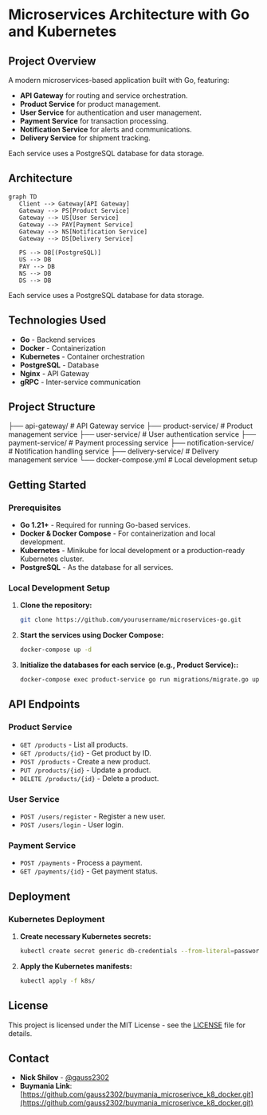 # Microservices Architecture with Go and Kubernetes

## Project Overview

A modern microservices-based application built with Go, featuring:

- **API Gateway** for routing and service orchestration.
- **Product Service** for product management.
- **User Service** for authentication and user management.
- **Payment Service** for transaction processing.
- **Notification Service** for alerts and communications.
- **Delivery Service** for shipment tracking.

Each service uses a PostgreSQL database for data storage.

## Architecture

```mermaid
graph TD
   Client --> Gateway[API Gateway]
   Gateway --> PS[Product Service]
   Gateway --> US[User Service]
   Gateway --> PAY[Payment Service]
   Gateway --> NS[Notification Service]
   Gateway --> DS[Delivery Service]

   PS --> DB[(PostgreSQL)]
   US --> DB
   PAY --> DB
   NS --> DB
   DS --> DB
```

Each service uses a PostgreSQL database for data storage.

## Technologies Used

- **Go** - Backend services
- **Docker** - Containerization
- **Kubernetes** - Container orchestration
- **PostgreSQL** - Database
- **Nginx** - API Gateway
- **gRPC** - Inter-service communication

## Project Structure

├── api-gateway/ # API Gateway service ├── product-service/ # Product management service ├── user-service/ # User authentication service ├── payment-service/ # Payment processing service ├── notification-service/ # Notification handling service ├── delivery-service/ # Delivery management service └── docker-compose.yml # Local development setup

## Getting Started

### Prerequisites

- **Go 1.21+** - Required for running Go-based services.
- **Docker & Docker Compose** - For containerization and local development.
- **Kubernetes** - Minikube for local development or a production-ready Kubernetes cluster.
- **PostgreSQL** - As the database for all services.

### Local Development Setup

1. **Clone the repository:**
   ```bash
   git clone https://github.com/yourusername/microservices-go.git
   ```
2. **Start the services using Docker Compose:**
   ```bash
   docker-compose up -d
   ```
3. **Initialize the databases for each service (e.g., Product Service)::**
   ```bash
   docker-compose exec product-service go run migrations/migrate.go up
   ```

## API Endpoints

### Product Service

- `GET /products` - List all products.
- `GET /products/{id}` - Get product by ID.
- `POST /products` - Create a new product.
- `PUT /products/{id}` - Update a product.
- `DELETE /products/{id}` - Delete a product.

### User Service

- `POST /users/register` - Register a new user.
- `POST /users/login` - User login.

### Payment Service

- `POST /payments` - Process a payment.
- `GET /payments/{id}` - Get payment status.

## Deployment

### Kubernetes Deployment

1. **Create necessary Kubernetes secrets:**

   ```bash
   kubectl create secret generic db-credentials --from-literal=password=yourpassword

   ```

2. **Apply the Kubernetes manifests:**
   ```bash
   kubectl apply -f k8s/
   ```

## License

This project is licensed under the MIT License - see the [LICENSE](LICENSE) file for details.

## Contact

- **Nick Shilov** - [@gauss2302](https://github.com/gauss2302)
- **Buymania Link**: [https://github.com/gauss2302/buymania_microserivce_k8_docker.git](https://github.com/gauss2302/buymania_microserivce_k8_docker.git)
